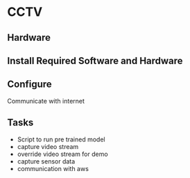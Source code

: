 # CCTV

## Hardware
## Install Required Software and Hardware
## Configure
Communicate with internet
## Tasks
- Script to run pre trained model
- capture video stream
- override video stream for demo
- capture sensor data
- communication with aws
